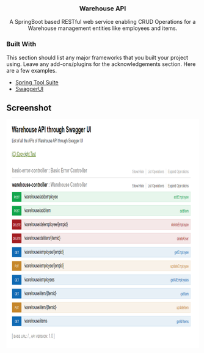 
  <h3 align="center">Warehouse API</h3>

  <p align="center">
    A SpringBoot based RESTful web service enabling CRUD Operations for a Warehouse management entities like employees and items.
</p>

### Built With

This section should list any major frameworks that you built your project using. Leave any add-ons/plugins for the acknowledgements section. Here are a few examples.
* [Spring Tool Suite](https://spring.io/tools)
* [SwaggerUI](https://swagger.io/tools/swagger-ui/)


<!-- ScreenShot -->
## Screenshot

<p align="center">
  <a href="https://github.com/github_username/repo_name">
    <img src="/WarehouseGithubImage.png" alt="Poster" width="800" height="600">
  </a>


